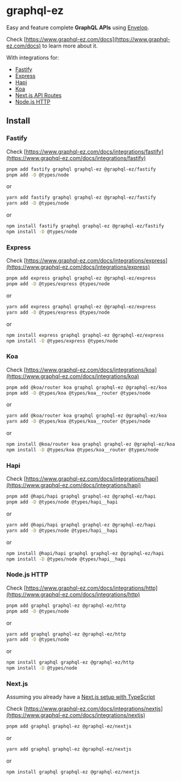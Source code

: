 # graphql-ez

Easy and feature complete **GraphQL APIs** using [Envelop](https://www.envelop.dev/).

Check [https://www.graphql-ez.com/docs](https://www.graphql-ez.com/docs) to learn more about it.

With integrations for:

- [Fastify](https://www.fastify.io/)
- [Express](https://expressjs.com/)
- [Hapi](https://hapi.dev/)
- [Koa](https://koajs.com/)
- [Next.js API Routes](https://nextjs.org/docs/api-routes/introduction)
- [Node.js HTTP](https://nodejs.org/api/http.html)

## Install

### Fastify

Check [https://www.graphql-ez.com/docs/integrations/fastify](https://www.graphql-ez.com/docs/integrations/fastify)

```sh
pnpm add fastify graphql graphql-ez @graphql-ez/fastify
pnpm add -D @types/node
```

or

```sh
yarn add fastify graphql graphql-ez @graphql-ez/fastify
yarn add -D @types/node
```

or

```sh
npm install fastify graphql graphql-ez @graphql-ez/fastify
npm install -D @types/node
```

### Express

Check [https://www.graphql-ez.com/docs/integrations/express](https://www.graphql-ez.com/docs/integrations/express)

```sh
pnpm add express graphql graphql-ez @graphql-ez/express
pnpm add -D @types/express @types/node
```

or

```sh
yarn add express graphql graphql-ez @graphql-ez/express
yarn add -D @types/express @types/node
```

or

```sh
npm install express graphql graphql-ez @graphql-ez/express
npm install -D @types/express @types/node
```

### Koa

Check [https://www.graphql-ez.com/docs/integrations/koa](https://www.graphql-ez.com/docs/integrations/koa)

```sh
pnpm add @koa/router koa graphql graphql-ez @graphql-ez/koa
pnpm add -D @types/koa @types/koa__router @types/node
```

or

```sh
yarn add @koa/router koa graphql graphql-ez @graphql-ez/koa
yarn add -D @types/koa @types/koa__router @types/node
```

or

```sh
npm install @koa/router koa graphql graphql-ez @graphql-ez/koa
npm install -D @types/koa @types/koa__router @types/node
```

### Hapi

Check [https://www.graphql-ez.com/docs/integrations/hapi](https://www.graphql-ez.com/docs/integrations/hapi)

```sh
pnpm add @hapi/hapi graphql graphql-ez @graphql-ez/hapi
pnpm add -D @types/node @types/hapi__hapi
```

or

```sh
yarn add @hapi/hapi graphql graphql-ez @graphql-ez/hapi
yarn add -D @types/node @types/hapi__hapi
```

or

```sh
npm install @hapi/hapi graphql graphql-ez @graphql-ez/hapi
npm install -D @types/node @types/hapi__hapi
```

### Node.js HTTP

Check [https://www.graphql-ez.com/docs/integrations/http](https://www.graphql-ez.com/docs/integrations/http)

```sh
pnpm add graphql graphql-ez @graphql-ez/http
pnpm add -D @types/node
```

or

```sh
yarn add graphql graphql-ez @graphql-ez/http
yarn add -D @types/node
```

or

```sh
npm install graphql graphql-ez @graphql-ez/http
npm install -D @types/node
```

### Next.js

Assuming you already have a [Next.js setup with TypeScript](https://nextjs.org/docs/basic-features/typescript)

Check [https://www.graphql-ez.com/docs/integrations/nextjs](https://www.graphql-ez.com/docs/integrations/nextjs)

```sh
pnpm add graphql graphql-ez @graphql-ez/nextjs
```

or

```sh
yarn add graphql graphql-ez @graphql-ez/nextjs
```

or

```sh
npm install graphql graphql-ez @graphql-ez/nextjs
```
